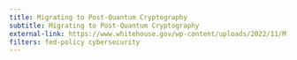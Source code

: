 ```yaml
---
title: Migrating to Post-Quantum Cryptography
subtitle: Migrating to Post-Quantum Cryptography
external-link: https://www.whitehouse.gov/wp-content/uploads/2022/11/M-23-02-M-Memo-on-Migrating-to-Post-Quantum-Cryptography.pdf
filters: fed-policy cybersecurity
---
```

